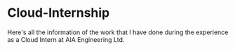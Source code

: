# Cloud-Internship
Here's all the information of the work that I have done during the experience as a Cloud Intern at AIA Engineering Ltd.
